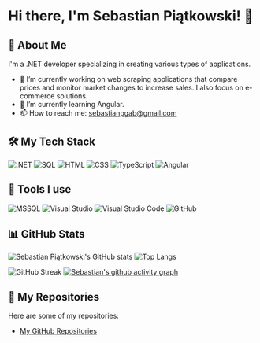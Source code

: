 # Hi there, I'm Sebastian Piątkowski! 👋

## 🚀 About Me
I'm a .NET developer specializing in creating various types of applications.

- 🔭 I’m currently working on web scraping applications that compare prices and monitor market changes to increase sales. I also focus on e-commerce solutions.
- 🌱 I’m currently learning Angular.
- 📫 How to reach me: sebastianpgab@gmail.com

## 🛠 My Tech Stack
![.NET](https://img.shields.io/badge/.NET-512BD4?style=for-the-badge&logo=.net&logoColor=white)
![SQL](https://img.shields.io/badge/SQL-4479A1?style=for-the-badge&logo=sql&logoColor=white)
![HTML](https://img.shields.io/badge/HTML-E34F26?style=for-the-badge&logo=html5&logoColor=white)
![CSS](https://img.shields.io/badge/CSS-1572B6?style=for-the-badge&logo=css3&logoColor=white)
![TypeScript](https://img.shields.io/badge/TypeScript-007ACC?style=for-the-badge&logo=typescript&logoColor=white)
![Angular](https://img.shields.io/badge/Angular-DD0031?style=for-the-badge&logo=angular&logoColor=white)

## 🧰 Tools I use
![MSSQL](https://img.shields.io/badge/MSSQL-CC2927?style=for-the-badge&logo=microsoft-sql-server&logoColor=white)
![Visual Studio](https://img.shields.io/badge/Visual%20Studio-5C2D91?style=for-the-badge&logo=visual-studio&logoColor=white)
![Visual Studio Code](https://img.shields.io/badge/Visual%20Studio%20Code-0078d7?style=for-the-badge&logo=visual%20studio%20code&logoColor=white)
![GitHub](https://img.shields.io/badge/GitHub-181717?style=for-the-badge&logo=github&logoColor=white)

## 📊 GitHub Stats
![Sebastian Piątkowski's GitHub stats](https://github-readme-stats.vercel.app/api?username=sebastianpgab&show_icons=true&theme=radical)
![Top Langs](https://github-readme-stats.vercel.app/api/top-langs/?username=sebastianpgab&layout=compact&theme=radical)

![GitHub Streak](https://github-readme-streak-stats.herokuapp.com/?user=sebastianpgab&theme=radical)
[![Sebastian's github activity graph](https://github-readme-activity-graph.cyclic.app/graph?username=sebastianpgab&theme=radical)](https://github.com/ashutosh00710/github-readme-activity-graph)

## 🔗 My Repositories
Here are some of my repositories:
- [My GitHub Repositories](https://github.com/sebastianpgab?tab=repositories)
